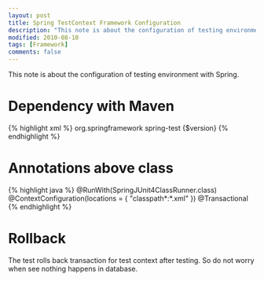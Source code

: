 ```yaml
---
layout: post
title: Spring TestContext Framework Configuration
description: "This note is about the configuration of testing environment with Spring."
modified: 2010-08-10
tags: [Framework]
comments: false
---
```


This note is about the configuration of testing environment with Spring.

# Dependency with Maven

{% highlight xml %}
<dependency>
	<groupId>org.springframework</groupId>
	<artifactId>spring-test</artifactId>
	<version>{$version}</version>
</dependency>
{% endhighlight %}

# Annotations above class

{% highlight java %}
@RunWith(SpringJUnit4ClassRunner.class)
@ContextConfiguration(locations = {
        "classpath*:*.xml"
})
@Transactional
{% endhighlight %}

# Rollback

The test rolls back transaction for test context after testing.
So do not worry when see nothing happens in database.